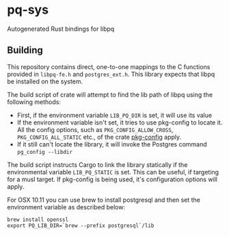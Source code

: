 pq-sys
======

Autogenerated Rust bindings for libpq

Building
--------

This repository contains direct, one-to-one mappings to the C functions provided
in `libpq-fe.h` and `postgres_ext.h`. This library expects that libpq be
installed on the system.

The build script of crate will attempt to find the lib path of libpq using the
following methods:

* First, if the environment variable `LIB_PQ_DIR` is set, it will use its value
* If the environment variable isn't set, it tries to use pkg-config to locate it.
All the config options, such as `PKG_CONFIG_ALLOW_CROSS`, `PKG_CONFIG_ALL_STATIC`
etc., of the crate [pkg-config](http://alexcrichton.com/pkg-config-rs/pkg_config/index.html)
apply.
* If it still can't locate the library, it will invoke the Postgres command
`pg_config --libdir`

The build script instructs Cargo to link the library statically if the environmental
variable `LIB_PQ_STATIC` is set. This can be useful, if targeting for a musl target.
If pkg-config is being used, it's configuration options will apply.

For OSX 10.11 you can use brew to install postgresql and then set the
environment variable as described below:

```
brew install openssl
export PQ_LIB_DIR=`brew --prefix postgresql`/lib
```
